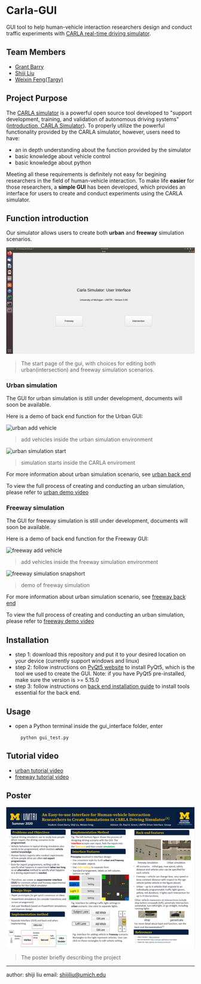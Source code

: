 # Carla-GUI
GUI tool to help human-vehicle interaction researchers design and conduct traffic experiments with [CARLA real-time driving simulator](https://carla.org/).

## Team Members

- [Grant Barry](https://github.com/grantbarry29/Carla-GUI)
- [Shiji Liu](https://github.com/CenturyLiu)
- [Weixin Feng(Targy)](https://github.com/Targy/Carla-GUI)

## Project Purpose

The [CARLA simulator](https://carla.org/) is a powerful open source tool developed to "support development, training, and validation of autonomous driving systems" ([introduction, CARLA Simulator](https://carla.org/)). To properly utilize the powerful functionality provided by the CARLA simulator, however, users need to have: 

   - an in depth understanding about the function provided by the simulator
   - basic knowledge about vehicle control
   - basic knowledge about python
   
 Meeting all these requirements is definitely not easy for begining researchers in the field of human-vehicle interaction. To make life **easier** for those researchers, a **simple GUI** has been developed, which provides an interface for users to create and conduct experiments using the CARLA simulator.
 
 ## Function introduction
 
 Our simulator allows users to create both **urban** and **freeway** simulation scenarios. 
 
 ![gui start page](https://github.com/CenturyLiu/Carla-GUI/blob/master/Docs/img/gui_start_page.png)
 
 > The start page of the gui, with choices for editing both urban(intersection) and freeway simulation scenarios.
 
 ### Urban simulation
 
 The GUI for urban simulation is still under development, documents will soon be available.
 
 Here is a demo of back end function for the Urban GUI:
 
 ![urban add vehicle](https://github.com/CenturyLiu/Carla-GUI/blob/master/Docs/img/intersection_add_vehicle.gif)
 > add vehicles inside the urban simulation environment
 
 ![urban simulation start](https://github.com/CenturyLiu/Carla-GUI/blob/master/Docs/img/intersection_start_in_sim.gif)
 > simulation starts inside the CARLA enviroment
 
 For more information about urban simulation scenario, see [urban back end](https://carla-gui.readthedocs.io/en/latest/urban_backend_introduction/)
 
 To view the full process of creating and conducting an urban simulation, please refer to [urban demo video](https://youtu.be/DvECte5iaRw)
 
 ### Freeway simulation
 
 The GUI for freeway simulation is still under development, documents will soon be available.
 
  Here is a demo of back end function for the Freeway GUI:
 
 ![freeway add vehicle](https://github.com/CenturyLiu/Carla-GUI/blob/master/Docs/img/add_vehicle_demo.gif)
 > add vehicles inside the freeway simulation environment
 
 ![freeway simulation snapshort](https://github.com/CenturyLiu/Carla-GUI/blob/master/Docs/img/distance_demo_first_persom.gif)
 > demo of freeway simulation
 
 For more information about urban simulation scenario, see [freeway back end](https://carla-gui.readthedocs.io/en/latest/freeway_backend_introduction/)

 To view the full process of creating and conducting an urban simulation, please refer to [freeway demo video](https://youtu.be/z3-JaiWRf4g)

 ## Installation
 
 - step 1: download this repository and put it to your desired location on your device (currently support windows and linux)
 - step 2: follow instructions on [PyQt5 website](https://pypi.org/project/PyQt5/) to install PyQt5, which is the tool we used to create the GUI. Note: if you have PyQt5 pre-installed, make sure the version is >= 5.15.0
 - step 3: follow instructions on [back end installation guide](https://carla-gui.readthedocs.io/en/latest/installation_guide/) to install tools essential for the back end.

## Usage

- open a Python terminal inside the gui_interface folder, enter

        python gui_test.py


## Tutorial video

- [urban tutorial video](https://youtu.be/wL_OesdYEGg)
- [freeway tutorial video](https://youtu.be/NmfEndjB0Tw)
 
## Poster
![Poster](https://github.com/CenturyLiu/Carla-GUI/blob/master/Docs/img/poster.PNG)
> The poster briefly describing the project

 ---
 author: shiji liu
 email: shijiliu@umich.edu
